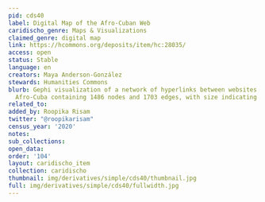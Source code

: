 ```yaml
---
pid: cds40
label: Digital Map of the Afro-Cuban Web
caridischo_genre: Maps & Visualizations
claimed_genre: digital map
link: https://hcommons.org/deposits/item/hc:28035/
access: open
status: Stable
language: en
creators: Maya Anderson-González
stewards: Humanities Commons
blurb: Gephi visualization of a network of hyperlinks between websites related to
  Afro-Cuba containing 1486 nodes and 1703 edges, with size indicating degree
related_to:
added_by: Roopika Risam
twitter: "@roopikarisam"
census_year: '2020'
notes:
sub_collections:
open_data:
order: '104'
layout: caridischo_item
collection: caridischo
thumbnail: img/derivatives/simple/cds40/thumbnail.jpg
full: img/derivatives/simple/cds40/fullwidth.jpg
---
```

